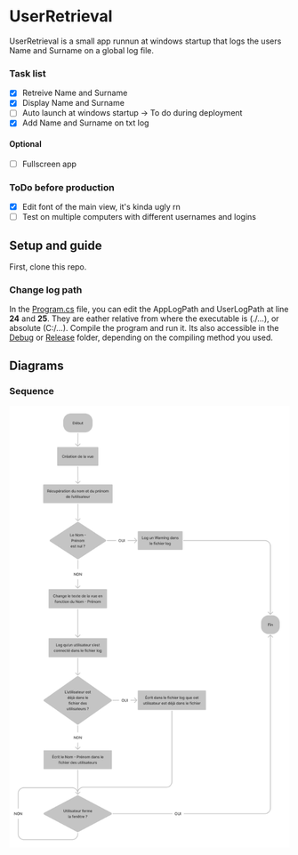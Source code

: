 # UserRetrieval
UserRetrieval is a small app runnun at windows startup that logs the users Name and Surname on a global log file.

### Task list
- [x] Retreive Name and Surname
- [x] Display Name and Surname
- [ ] Auto launch at windows startup -> To do during deployment
- [x] Add Name and Surname on txt log
#### Optional
- [ ] Fullscreen app

### ToDo before production
- [x] Edit font of the main view, it's kinda ugly rn
- [ ] Test on multiple computers with different usernames and logins

## Setup and guide
First, clone this repo.
### Change log path
In the [Program.cs](./src/UserRetrieval/UserRetrieval/Program.cs) file, you can edit the AppLogPath and UserLogPath at line **24** and **25**. They are eather relative from where the executable is (./...), or absolute (C:/...).
Compile the program and run it. Its also accessible in the [Debug](./src/UserRetrieval/UserRetrieval/bin/Debug) or [Release](./src/UserRetrieval/UserRetrieval/bin/Release) folder, depending on the compiling method you used.

## Diagrams
### Sequence
![Sequence Diagram](./resources/diagrams/SequenceDiagram.png)